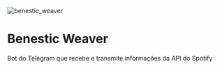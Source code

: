 ![benestic_weaver](https://user-images.githubusercontent.com/61673650/230957503-f96a2302-9e58-4347-aab8-a0ec101aeefa.png)

# Benestic Weaver
Bot do Telegram que recebe e transmite informações da API do Spotify
